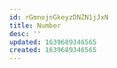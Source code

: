 ```yaml
---
id: rGmnojnGkeyzDNZN1jJxN
title: Number
desc: ''
updated: 1639689346565
created: 1639689346565
---
```


